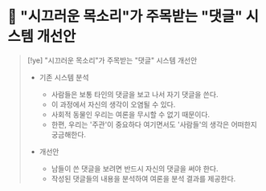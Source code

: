 # 󰏢 "시끄러운 목소리"가 주목받는 "댓글" 시스템 개선안




> [!ye] "시끄러운 목소리"가 주목받는 "댓글" 시스템 개선안
>
> - 기존 시스템 분석
>   - 사람들은 보통 타인의 댓글을 보고 나서 자기 댓글을 쓴다.
>   - 이 과정에서 자신의 생각이 오염될 수 있다.
>   - 사회적 동물인 우리는 여론을 무시할 수 없기 때문이다.
>   - 한편, 우리는 '주관'이 중요하다 여기면서도 '사람들'의 생각은 어떠한지 궁금해한다.
>
> - 개선안
>   - 남들이 쓴 댓글을 보려면 반드시 자신의 댓글을 써야 한다.
>   - 작성된 댓글들의 내용을 분석하여 여론을 분석 결과를 제공한다.
